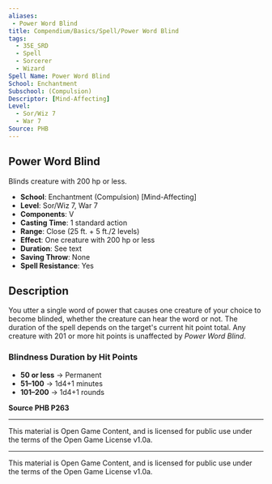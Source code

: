 ```yaml
---
aliases:
 - Power Word Blind
title: Compendium/Basics/Spell/Power Word Blind
tags:  
  - 35E_SRD  
  - Spell  
  - Sorcerer  
  - Wizard  
Spell Name: Power Word Blind
School: Enchantment
Subschool: (Compulsion)
Descriptor: [Mind-Affecting]
Level:  
  - Sor/Wiz 7  
  - War 7  
Source: PHB
---
```


## Power Word Blind

Blinds creature with 200 hp or less.

- **School**: Enchantment (Compulsion) [Mind-Affecting]  
- **Level**: Sor/Wiz 7, War 7  
- **Components**: V  
- **Casting Time**: 1 standard action  
- **Range**: Close (25 ft. + 5 ft./2 levels)  
- **Effect**: One creature with 200 hp or less  
- **Duration**: See text  
- **Saving Throw**: None  
- **Spell Resistance**: Yes  

## Description

You utter a single word of power that causes one creature of your choice to become blinded, whether the creature can hear the word or not. The duration of the spell depends on the target's current hit point total. Any creature with 201 or more hit points is unaffected by *Power Word Blind*.

### Blindness Duration by Hit Points

- **50 or less** → Permanent  
- **51–100** → 1d4+1 minutes  
- **101–200** → 1d4+1 rounds  

**Source PHB P263**

---

This material is Open Game Content, and is licensed for public use under  
the terms of the Open Game License v1.0a.

---

This material is Open Game Content, and is licensed for public use under the terms of the Open Game License v1.0a.

